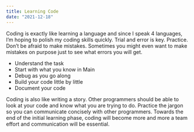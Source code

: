 ```yaml
---
title: Learning Code
date: "2021-12-18"
---
```


Coding is exactly like learning a language and since I speak 4 languages, I’m hoping to polish my coding skills quickly. Trial and error is key. Practice. Don’t be afraid to make mistakes. Sometimes you might even want to make mistakes on purpose just to see what errors you will get.

*	Understand the task
*	Start with what you know in Main
*	Debug as you go along
*	Build your code little by little
*	Document your code

Coding is also like writing a story. Other programmers should be able to look at your code and know what you are trying to do. Practice the jargon so you can communicate concisely with other programmers. Towards the end of the initial learning phase, coding will become more and more a team effort and communication will be essential.
